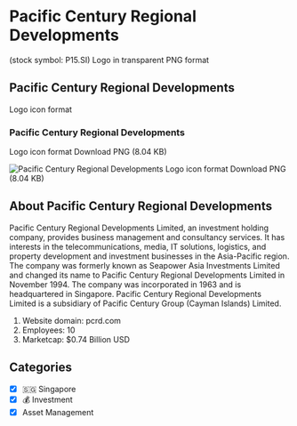 # Pacific Century Regional Developments
 (stock symbol: P15.SI) Logo in transparent PNG format

## Pacific Century Regional Developments
 Logo icon format

### Pacific Century Regional Developments
 Logo icon format Download PNG (8.04 KB)

![Pacific Century Regional Developments
 Logo icon format Download PNG (8.04 KB)](/img/orig/P15.SI-99aa2ba9.png)

## About Pacific Century Regional Developments


Pacific Century Regional Developments Limited, an investment holding company, provides business management and consultancy services. It has interests in the telecommunications, media, IT solutions, logistics, and property development and investment businesses in the Asia-Pacific region. The company was formerly known as Seapower Asia Investments Limited and changed its name to Pacific Century Regional Developments Limited in November 1994. The company was incorporated in 1963 and is headquartered in Singapore. Pacific Century Regional Developments Limited is a subsidiary of Pacific Century Group (Cayman Islands) Limited.

1. Website domain: pcrd.com
2. Employees: 10
3. Marketcap: $0.74 Billion USD


## Categories
- [x] 🇸🇬 Singapore
- [x] 💰 Investment
- [x] Asset Management
